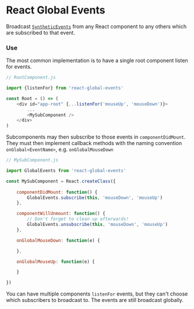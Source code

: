 # React Global Events
Broadcast [`SyntheticEvents`](https://facebook.github.io/react/docs/events.html) from any React component to any others which are subscribed to that event.

### Use
The most common implementation is to have a single root component listen for events.
```js
// RootComponent.js

import {listenFor} from 'react-global-events'

const Root = () => (
    <div id="app-root" {...listenFor('mouseUp', 'mouseDown')}>
        ...
        <MySubComponent />
    </div>
)
```

Subcomponents may then subscribe to those events in `componentDidMount`. They must then implement callback methods with the naming convention `onGlobal<EventName>`, e.g. `onGlobalMouseDown`
```js
// MySubComponent.js

import GlobalEvents from 'react-global-events'

const MySubComponent = React.createClass({
    
    componentDidMount: function() {
        GlobalEvents.subscribe(this, 'mouseDown', 'mouseUp')
    },

    componentWillUnmount: function() {
        // Don't forget to clean up afterwards!
        GlobalEvents.unsubscribe(this, 'mouseDown', 'mouseUp')
    },

    onGlobalMouseDown: function(e) {

    },

    onGlobalMouseUp: function(e) {

    }

})
```

You can have multiple components `listenFor` events, but they can't choose which subscribers to broadcast to. The events are still broadcast globally.
